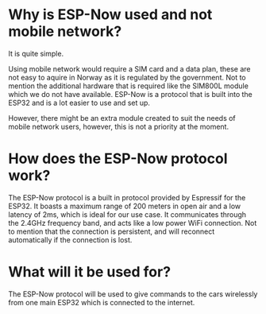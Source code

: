 # Why is ESP-Now used and not mobile network?

It is quite simple.

Using mobile network would require a SIM card and a data plan, these are not easy to aquire in Norway as it is regulated by the government. Not to mention the additional hardware that is required like the SIM800L module which we do not have available. ESP-Now is a protocol that is built into the ESP32 and is a lot easier to use and set up.

However, there might be an extra module created to suit the needs of mobile network users, however, this is not a priority at the moment.

# How does the ESP-Now protocol work?

The ESP-Now protocol is a built in protocol provided by Espressif for the ESP32. It boasts a maximum range of 200 meters in open air and a low latency of 2ms, which is ideal for our use case. It communicates through the 2.4GHz frequency band, and acts like a low power WiFi connection. Not to mention that the connection is persistent, and will reconnect automatically if the connection is lost.

# What will it be used for?

The ESP-Now protocol will be used to give commands to the cars wirelessly from one main ESP32 which is connected to the internet.